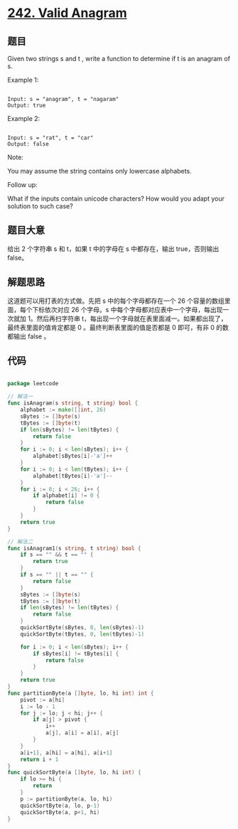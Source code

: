 # [242. Valid Anagram](https://leetcode.com/problems/valid-anagram/)

## 题目

Given two strings s and t , write a function to determine if t is an anagram of s.

Example 1:

```

Input: s = "anagram", t = "nagaram"
Output: true

```

Example 2:

```

Input: s = "rat", t = "car"
Output: false

```

Note:  

  
You may assume the string contains only lowercase alphabets.
  
  
    
Follow up:  


What if the inputs contain unicode characters? How would you adapt your solution to such case?

## 题目大意

给出 2 个字符串 s 和 t，如果 t 中的字母在 s 中都存在，输出 true，否则输出 false。

## 解题思路

这道题可以用打表的方式做。先把 s 中的每个字母都存在一个 26 个容量的数组里面，每个下标依次对应 26 个字母。s 中每个字母都对应表中一个字母，每出现一次就加 1。然后再扫字符串 t，每出现一个字母就在表里面减一。如果都出现了，最终表里面的值肯定都是 0 。最终判断表里面的值是否都是 0 即可，有非 0 的数都输出 false 。

## 代码

```go

package leetcode

// 解法一
func isAnagram(s string, t string) bool {
	alphabet := make([]int, 26)
	sBytes := []byte(s)
	tBytes := []byte(t)
	if len(sBytes) != len(tBytes) {
		return false
	}
	for i := 0; i < len(sBytes); i++ {
		alphabet[sBytes[i]-'a']++
	}
	for i := 0; i < len(tBytes); i++ {
		alphabet[tBytes[i]-'a']--
	}
	for i := 0; i < 26; i++ {
		if alphabet[i] != 0 {
			return false
		}
	}
	return true
}

// 解法二
func isAnagram1(s string, t string) bool {
	if s == "" && t == "" {
		return true
	}
	if s == "" || t == "" {
		return false
	}
	sBytes := []byte(s)
	tBytes := []byte(t)
	if len(sBytes) != len(tBytes) {
		return false
	}
	quickSortByte(sBytes, 0, len(sBytes)-1)
	quickSortByte(tBytes, 0, len(tBytes)-1)

	for i := 0; i < len(sBytes); i++ {
		if sBytes[i] != tBytes[i] {
			return false
		}
	}
	return true
}
func partitionByte(a []byte, lo, hi int) int {
	pivot := a[hi]
	i := lo - 1
	for j := lo; j < hi; j++ {
		if a[j] > pivot {
			i++
			a[j], a[i] = a[i], a[j]
		}
	}
	a[i+1], a[hi] = a[hi], a[i+1]
	return i + 1
}
func quickSortByte(a []byte, lo, hi int) {
	if lo >= hi {
		return
	}
	p := partitionByte(a, lo, hi)
	quickSortByte(a, lo, p-1)
	quickSortByte(a, p+1, hi)
}

```